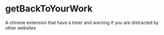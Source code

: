 # getBackToYourWork
A chrome extension that have a timer and warning if you are distracted by other websites
